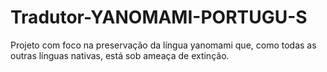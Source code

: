 # Tradutor-YANOMAMI-PORTUGU-S
Projeto com foco na preservação da língua yanomami que, como todas as outras línguas nativas, está sob ameaça de extinção.
